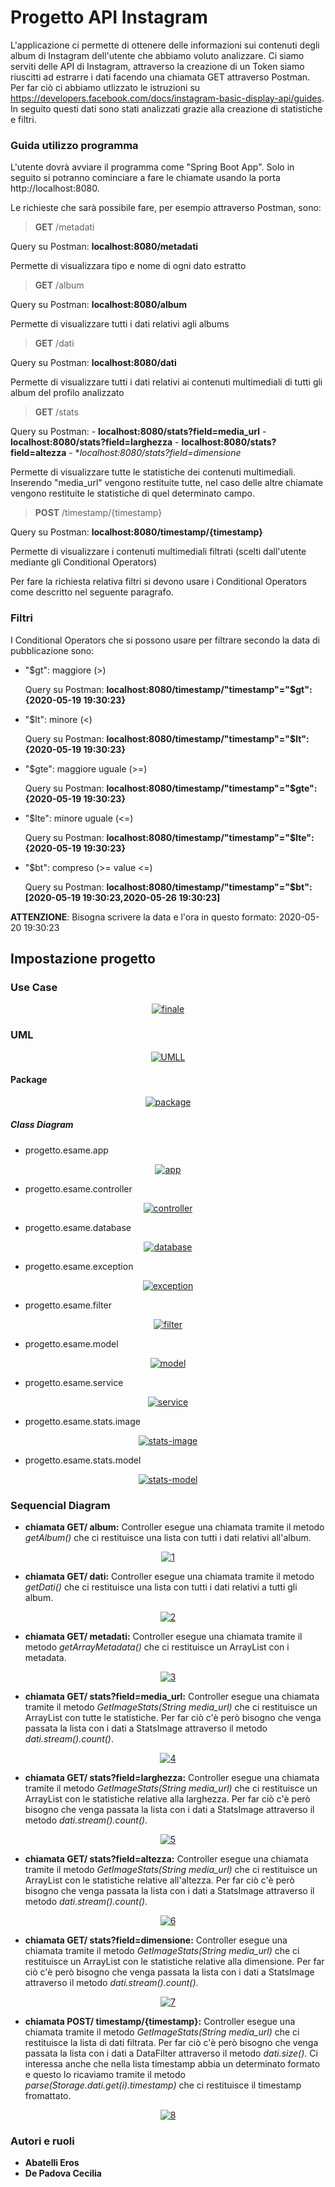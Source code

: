 # Progetto API Instagram
L'applicazione ci permette di ottenere delle informazioni sui contenuti degli album di Instagram dell'utente che abbiamo voluto analizzare. Ci siamo serviti delle API di Instagram, attraverso la creazione di un Token siamo riuscitti ad estrarre i dati facendo una chiamata GET attraverso Postman. Per far ciò ci abbiamo utlizzato le istruzioni su https://developers.facebook.com/docs/instagram-basic-display-api/guides. In seguito questi dati sono stati analizzati grazie alla creazione di statistiche e filtri.

### Guida utilizzo programma
L'utente dovrà avviare il programma come "Spring Boot App". Solo in seguito si potranno cominciare a fare le chiamate usando la porta  http://localhost:8080.

Le richieste che sarà possibile fare, per esempio attraverso Postman, sono:

> **GET** /metadati

Query su Postman: **localhost:8080/metadati**

Permette di visualizzara tipo e nome di ogni dato estratto


> **GET** /album

Query su Postman: **localhost:8080/album**

Permette di visualizzare tutti i dati relativi agli albums


> **GET** /dati

Query su Postman: **localhost:8080/dati**

Permette di visualizzare tutti i dati relativi ai contenuti multimediali di tutti gli album del profilo analizzato


> **GET** /stats

Query su Postman: - **localhost:8080/stats?field=media_url**
                  - **localhost:8080/stats?field=larghezza**
                  - **localhost:8080/stats?field=altezza**
                  - **localhost:8080/stats?field=dimensione*

Permette di visualizzare tutte le statistiche dei contenuti multimediali. Inserendo "media_url" vengono restituite tutte, nel caso delle altre chiamate vengono restituite le statistiche di quel determinato campo. 


> **POST** /timestamp/{timestamp}

Query su Postman: **localhost:8080/timestamp/{timestamp}**

Permette di visualizzare i contenuti multimediali filtrati (scelti dall'utente mediante gli Conditional Operators)

Per fare la richiesta relativa filtri si devono usare i Conditional Operators come descritto nel seguente paragrafo.


### Filtri
I Conditional Operators che si possono usare per filtrare secondo la data di pubblicazione sono:
- "$gt": maggiore (>)

  Query su Postman: **localhost:8080/timestamp/"timestamp"="$gt":{2020-05-19 19:30:23}**
- "$lt": minore (<)

  Query su Postman: **localhost:8080/timestamp/"timestamp"="$lt":{2020-05-19 19:30:23}**
- "$gte": maggiore uguale (>=)

  Query su Postman: **localhost:8080/timestamp/"timestamp"="$gte":{2020-05-19 19:30:23}**
- "$lte": minore uguale (<=)

  Query su Postman: **localhost:8080/timestamp/"timestamp"="$lte":{2020-05-19 19:30:23}**
- "$bt": compreso (>= value <=)

  Query su Postman: **localhost:8080/timestamp/"timestamp"="$bt":[2020-05-19 19:30:23,2020-05-26 19:30:23]**


**ATTENZIONE**: Bisogna scrivere la data e l'ora in questo formato: 2020-05-20 19:30:23


## Impostazione progetto ##

### Use Case
<p align="center">
<a href="https://ibb.co/cJ5XGT0"><img src="https://i.ibb.co/H7vpWg6/finale.png" alt="finale" border="0"></a>
</p>


### UML
<p align="center">
<a href="https://ibb.co/1ZpchTL"><img src="https://i.ibb.co/y0M2GqX/UMLL.png" alt="UMLL" border="0"></a>
</p>

#### Package
<p align="center">
<a href="https://ibb.co/ncKvRRp"><img src="https://i.ibb.co/1q45bbc/package.png" alt="package" border="0"></a>
</p>

##### Class Diagram
- progetto.esame.app

<p align="center">
<a href="https://imgbb.com/"><img src="https://i.ibb.co/Z608zqR/app.png" alt="app" border="0"></a>
</p>

- progetto.esame.controller

<p align="center">
<a href="https://imgbb.com/"><img src="https://i.ibb.co/dB0nv1z/controller.png" alt="controller" border="0"></a>
</p>

- progetto.esame.database

<p align="center">
<a href="https://imgbb.com/"><img src="https://i.ibb.co/BBmf03N/database.png" alt="database" border="0"></a>
</p>

- progetto.esame.exception

<p align="center">
<a href="https://ibb.co/YQHXNh5"><img src="https://i.ibb.co/54bk1LQ/exception.png" alt="exception" border="0"></a>
</p>

- progetto.esame.filter

<p align="center">
<a href="https://imgbb.com/"><img src="https://i.ibb.co/TvTJmS3/filter.png" alt="filter" border="0"></a>
</p>

- progetto.esame.model

<p align="center">
<a href="https://ibb.co/3zzfQ5h"><img src="https://i.ibb.co/ZmmH7RT/model.png" alt="model" border="0"></a>
</p>

- progetto.esame.service

<p align="center">
<a href="https://imgbb.com/"><img src="https://i.ibb.co/2ym09wF/service.png" alt="service" border="0"></a>
</p>

- progetto.esame.stats.image

<p align="center">
<a href="https://imgbb.com/"><img src="https://i.ibb.co/1vnHHhr/stats-image.png" alt="stats-image" border="0"></a>
</p>

- progetto.esame.stats.model

<p align="center">
<a href="https://imgbb.com/"><img src="https://i.ibb.co/sFHV4BC/stats-model.png" alt="stats-model" border="0"></a>
</p>


### Sequencial Diagram

- **chiamata GET/ album:** Controller esegue una chiamata tramite il metodo *getAlbum()* che ci restituisce una lista con tutti i dati relativi all'album.
<p align="center">
<a href="https://imgbb.com/"><img src="https://i.ibb.co/rG288VS/1.png" alt="1" border="0"></a>
</p>

- **chiamata GET/ dati:**  Controller esegue una chiamata tramite il metodo *getDati()* che ci restituisce una lista con tutti i dati relativi a tutti gli album.
<p align="center">
<a href="https://imgbb.com/"><img src="https://i.ibb.co/ZzbRrpX/2.png" alt="2" border="0"></a>
</p>

- **chiamata GET/ metadati:** Controller esegue una chiamata tramite il metodo *getArrayMetadata()* che ci restituisce un ArrayList con i metadata.
<p align="center">
<a href="https://imgbb.com/"><img src="https://i.ibb.co/DzpTMRV/3.png" alt="3" border="0"></a>
</p>

- **chiamata GET/ stats?field=media_url:** Controller esegue una chiamata tramite il metodo *GetImageStats(String media_url)* che ci restituisce un ArrayList con tutte le statistiche. Per far ciò c'è però bisogno che venga passata la lista con i dati a StatsImage attraverso il metodo *dati.stream().count()*.
<p align="center">
<a href="https://imgbb.com/"><img src="https://i.ibb.co/Hqk6yj5/4.png" alt="4" border="0"></a>
</p>

- **chiamata GET/ stats?field=larghezza:** Controller esegue una chiamata tramite il metodo *GetImageStats(String media_url)* che ci restituisce un ArrayList con le statistiche relative alla larghezza. Per far ciò c'è però bisogno che venga passata la lista con i dati a StatsImage attraverso il metodo *dati.stream().count()*.
<p align="center">
<a href="https://imgbb.com/"><img src="https://i.ibb.co/BjXnc5r/5.png" alt="5" border="0"></a>
</p>

- **chiamata GET/ stats?field=altezza:** Controller esegue una chiamata tramite il metodo *GetImageStats(String media_url)* che ci restituisce un ArrayList con le statistiche relative all'altezza. Per far ciò c'è però bisogno che venga passata la lista con i dati a StatsImage attraverso il metodo *dati.stream().count()*.
<p align="center">
<a href="https://imgbb.com/"><img src="https://i.ibb.co/2tyVTvf/6.png" alt="6" border="0"></a>
</p>

- **chiamata GET/ stats?field=dimensione:** Controller esegue una chiamata tramite il metodo *GetImageStats(String media_url)* che ci restituisce un ArrayList con le statistiche relative alla dimensione. Per far ciò c'è però bisogno che venga passata la lista con i dati a StatsImage attraverso il metodo *dati.stream().count()*.
<p align="center">
<a href="https://imgbb.com/"><img src="https://i.ibb.co/6wSGYtp/7.png" alt="7" border="0"></a>
</p>

- **chiamata POST/ timestamp/{timestamp}:** Controller esegue una chiamata tramite il metodo *GetImageStats(String media_url)* che ci restituisce la lista di dati filtrata. Per far ciò c'è però bisogno che venga passata la lista con i dati a DataFilter attraverso il metodo *dati.size()*. Ci interessa anche che nella lista timestamp abbia un determinato formato e questo lo ricaviamo tramite il metodo *parse(Storage.dati.get(i).timestamp)* che ci restituisce il timestamp fromattato.
<p align="center">
<a href="https://ibb.co/nL6WP1g"><img src="https://i.ibb.co/tJQdL2m/8.png" alt="8" border="0"></a>
</p>


### Autori e ruoli
- **Abatelli Eros**
- **De Padova Cecilia**


